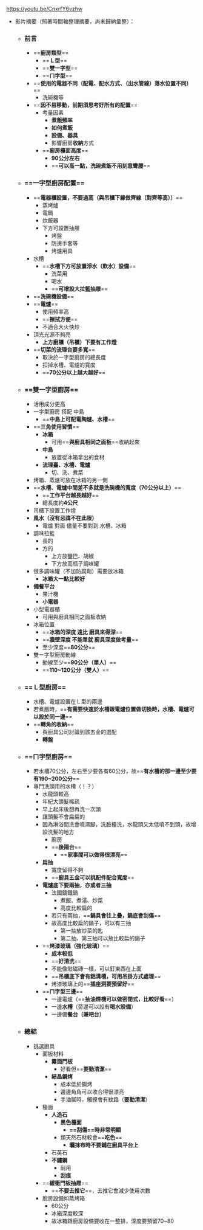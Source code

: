https://youtu.be/CnxrfY6vzhw

- 影片摘要（照著時間軸整理摘要，尚未歸納彙整）：
	- ### 前言
		- ==**廚房類型**==
			- ==**Ｌ型**==
			- ==**雙一字型**==
			- ==**ㄇ字型**==
		- ==**使用的電器不同（配電、配水方式、（出水管線）落水位置不同）**==
			- 洗碗機等
		- ==**因不易移動，前期須思考好所有的配置**==
			- 考量因素
				- **煮飯頻率**
				- **如何煮飯**
				- **設備、器具**
				- 影響廚房**收納**方式
			- ==**廚房檯面高度**==
				- **90公分左右**
				- ==**可以高一點，洗碗煮飯不用刻意彎腰**==
	- ### ==**一字型廚房配置**==
		- ==**電器櫃設置，不要過高（與吊櫃下緣做齊線（對齊等高））**==
			- 蒸烤爐
			- 電鍋
			- 炊飯器
			- 下方可設置抽屜
				- 烤盤
				- 防燙手套等
				- 烤爐用具
		- 水槽
			- ==**水槽下方可放置淨水（飲水）設備**==
				- 洗菜用
				- 喝水
				- ==**可增設大拉籃抽屜**==
		- ==**洗碗機設備**==
		- ==**電爐**==
			- 使用頻率高
			- ==**擦拭方便**==
			- 不適合大火快炒
		- 頂光光源不夠亮
			- **上方廚櫃（吊櫃）下要有工作燈**
		- ==**切菜的流理台要多寬**==
			- 取決於一字型廚房的總長度
			- 扣掉水槽、電爐的寬度
			- ==**70公分以上越大越好**==
	- ### ==**雙一字型廚房**==
		- 活用成分更高
		- 一字型廚房 搭配 中島
			- ==**中島上可配電陶爐、水槽**==
		- ==**三角使用習慣**==
			- **冰箱**
				- 可用==**與廚具相同之面板**==收納起來
			- **中島**
				- 放置從冰箱拿出的食材
			- **流理臺、水槽、電爐**
				- 切、洗、煮菜
		- 烤箱、蒸爐可放在冰箱的另一側
		- ==**水槽、電爐中間差不多就是洗碗機的寬度（70公分以上）**==
			- ==**工作平台越長越好**==
			- 總長度約**4公尺**
		- 吊櫃下設置工作燈
		- **風水（沒有忌諱不在此限）**
			- 電爐 對面 儘量不要對到 水槽、冰箱
		- 調味拉籃
			- 長的
			- 方的
				- 上方放鹽巴、胡椒
				- 下方放高瓶子調味罐
		- 很多調味罐（不加防腐劑）需要放冰箱
			- **冰箱大一點比較好**
		- **備餐平台**
			- 果汁機
			- **小電器**
		- 小型電器櫃
			- 可用與廚具相同之面板收納
		- 冰箱位置
			- ==**冰箱的深度 遠比 廚具來得深**==
			- ==**牆壁深度 不能單就 廚具深度做考量**==
			- 至少深度==**80公分**==
		- 雙ㄧ字型廚房動線
			- 動線至少==**90公分（單人）**==
			- ==**110~120公分（雙人）**==
	- ### ==**Ｌ型廚房**==
		- 水槽、電爐設置在Ｌ型的兩邊
		- 若煮飯時，==**有需要快速於水槽跟電爐位置做切換時，水槽、電爐可以設於同一邊**==
		- ==**轉角的收納**==
			- 與廚具公司討論到該五金的選配
			- **轉盤**
	- ### ==**ㄇ字型廚房**==
		- 若水槽70公分，左右至少要各有60公分，故==**有水槽的那一邊至少要有190~200公分**==
		- 專門洗頭用的水槽（！？）
			- 水龍頭較高
			- 年紀大頭髮稀疏
			- 早上起床後想再洗一次頭
			- 讓頭髮不會扁扁的
			- 因為淋浴間洗會噴濕腳，洗臉檯洗，水龍頭又太低噴不到頭，故增設洗髮的地方
				- 廚房
				- ==**後陽台**==
					- ==**家事間可以做得很漂亮**==
			- **扁抽**
				- 寬度留得不夠
				- ==**廚具五金可以挑配件配合寬度**==
			- **電爐底下要兩抽，亦或者三抽**
				- 法國鑄鐵鍋
					- 煮飯、煮湯、炒菜
					- 高度比較扁的
				- 若只有兩抽，==**鍋具會往上疊，鍋底會刮傷**==
				- 故高度比較扁的鍋子，可以有三抽
					- 第一抽放炒菜的匙
					- 第二抽、第三抽可以放比較扁的鍋子
			- ==**烤漆玻璃（強化玻璃）**==
				- **成本較低**
				- ==**好清洗**==
				- 不能像貼磁磚一樣，可以釘東西在上面
				- ==**吊櫃底下會有鋁溝槽，可用吊掛方式處理**==
				- 烤漆玻璃上的==**插座洞要預留好**==
			- ==**ㄇ字型三邊**==
				- 一邊電爐（==**抽油煙機可以做密閉式，比較好看**==）
				- 一邊**水槽**（旁邊可以設有**喝水設備**）
				- 一邊備**餐台（兼吧台）**
	- ### 總結
		- 挑選廚具
			- 面板材料
				- **霧面門板**
					- 好看但==**要勤清潔**==
				- **結晶鋼烤**
					- 成本低於鋼烤
					- 邊邊角角可以收合得很漂亮
					- 手油膩時，觸摸會有紋路（**要勤清潔**）
			- 檯面
				- **人造石**
					- **黑色檯面**
						- **==刮傷==時非常明顯**
					- 類天然石材較會==**吃色**==
						- **曬抹布時不要鋪在廚具平台上**
				- 石英石
				- **不鏽鋼**
					- 耐用
					- **刮痕**
			- ==**緩衝門板抽屜**==
				- ==**不要去推它**==，去推它會減少使用次數
			- 廚房設備如蒸烤箱
				- 60公分
				- 冰箱深度較深
				- 故冰箱跟廚房設備要收在一整排，深度要預留70~80
